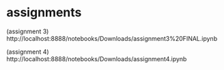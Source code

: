 # assignments

(assignment 3) http://localhost:8888/notebooks/Downloads/assignment3%20FINAL.ipynb 

(assignment 4) http://localhost:8888/notebooks/Downloads/assignment4.ipynb
